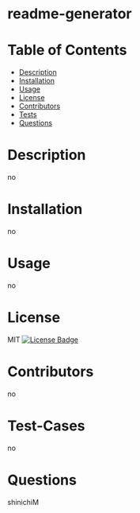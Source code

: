 # readme-generator
  # Table of Contents
  - [Description](#Description)
  - [Installation](#Installation)
  - [Usage](#Usage)
  - [License](#License)
  - [Contributors](#Contributors)
  - [Tests](#Test-Cases)
  - [Questions](#Questions)
  # Description  
  no
  # Installation  
  no
  # Usage
  no
  # License 
  MIT [![License Badge](https://img.shields.io/github/license/shinichiM/readme-generator.svg?style=flat-square)](https://github.com/shinichiM/readme-generator/blob/main/LICENSE.txt)
  
  # Contributors   
  no
  # Test-Cases 
  no
  # Questions
  shinichiM
